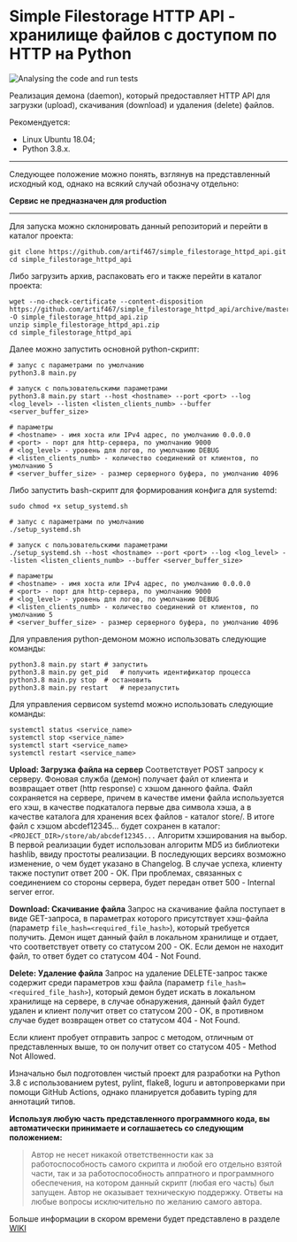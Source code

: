 # Simple Filestorage HTTP API - хранилище файлов с доступом по HTTP на Python

![Analysing the code and run tests](https://github.com/artif467/simple_filestorage_httpapi/workflows/Analysing%20the%20code%20and%20run%20tests/badge.svg?branch=master)

Реализация демона (daemon), который предоставляет HTTP API для загрузки (upload), скачивания (download) и удаления (delete) файлов.

Рекомендуется:
- Linux Ubuntu 18.04;
- Python 3.8.x.

---

Следующее положение можно понять, взглянув на представленный исходный код, однако на всякий случай обозначу отдельно:

**Сервис не предназначен для production**

___

Для запуска можно склонировать данный репозиторий и перейти в каталог проекта:
```
git clone https://github.com/artif467/simple_filestorage_httpd_api.git
cd simple_filestorage_httpd_api
```

Либо загрузить архив, распаковать его и также перейти в каталог проекта:
```
wget --no-check-certificate --content-disposition https://github.com/artif467/simple_filestorage_httpd_api/archive/master.zip -O simple_filestorage_httpd_api.zip
unzip simple_filestorage_httpd_api.zip
cd simple_filestorage_httpd_api
```

Далее можно запустить основной python-скрипт:
```
# запус с параметрами по умолчанию 
python3.8 main.py

# запуск с пользовательскими параметрами
python3.8 main.py start --host <hostname> --port <port> --log <log_level> --listen <listen_clients_numb> --buffer <server_buffer_size>

# параметры
# <hostname> - имя хоста или IPv4 адрес, по умолчанию 0.0.0.0
# <port> - порт для http-сервера, по умолчанию 9000
# <log_level> - уровень для логов, по умолчанию DEBUG
# <listen_clients_numb> - количество соединений от клиентов, по умолчанию 5
# <server_buffer_size> - размер серверного буфера, по умолчанию 4096
```

Либо запустить bash-скрипт для формирования конфига для systemd:
```
sudo chmod +x setup_systemd.sh

# запус с параметрами по умолчанию 
./setup_systemd.sh

# запуск с пользовательскими параметрами
./setup_systemd.sh --host <hostname> --port <port> --log <log_level> --listen <listen_clients_numb> --buffer <server_buffer_size>

# параметры
# <hostname> - имя хоста или IPv4 адрес, по умолчанию 0.0.0.0
# <port> - порт для http-сервера, по умолчанию 9000
# <log_level> - уровень для логов, по умолчанию DEBUG
# <listen_clients_numb> - количество соединений от клиентов, по умолчанию 5
# <server_buffer_size> - размер серверного буфера, по умолчанию 4096
```

Для управления python-демоном можно использовать следующие команды:
```
python3.8 main.py start # запустить
python3.8 main.py get_pid   # получить идентификатор процесса
python3.8 main.py stop  # остановить
python3.8 main.py restart   # перезапустить
```

Для управления сервисом systemd можно использовать следующие команды:
```
systemctl status <service_name>
systemctl stop <service_name>
systemctl start <service_name>
systemctl restart <service_name>
```


**Upload: Загрузка файла на сервер**
Соответствует POST запросу к серверу. Фоновая служба (демон) получает файл от клиента и возвращает ответ (http response) с хэшом данного файла. Файл сохраняется на сервере, причем в качестве имени файла используется его хэш, в качестве подкаталога первые два символа хэша, а в качестве каталога для хранения всех файлов - каталог store/. В итоге файл с хэшом abcdef12345... будет сохранен в каталог:
`<PROJECT_DIR>/store/ab/abcdef12345...`
Алгоритм хэширования на выбор. В первой реализации будет использован алгоритм MD5 из библиотеки hashlib, ввиду простоты реализации. В последующих версиях возможно изменение, о чем будет указано в Changelog.
В случае успеха, клиенту также поступит ответ 200 - OK. При проблемах, связанных с соединением со стороны сервера, будет передан ответ 500 - Internal server error.

**Download: Скачивание файла**
Запрос на скачивание файла поступает в виде GET-запроса, в параметрах которого присутствует хэш-файла (параметр `file_hash=<required_file_hash>`), который требуется получить. Демон ищет данный файл в локальном хранилище и отдает, что соответствует ответу со статусом 200 - OK. Если демон не находит файл, то ответ будет со статусом 404 - Not Found.

**Delete: Удаление файла**
Запрос на удаление DELETE-запрос также содержит среди параметров хэш файла (параметр `file_hash=<required_file_hash>`), который демон будет искать в локальном хранилище на сервере, в случае обнаружения, данный файл будет удален и клиент получит ответ со статусом 200 - OK, в противном случае будет возвращен ответ со статусом 404 - Not Found. 

Если клиент пробует отправить запрос с методом, отличным от представленных выше, то он получит ответ со статусом 405 - Method Not Allowed.

Изначально был подготовлен чистый проект для разработки на Python 3.8 с использованием pytest, pylint, flake8, loguru и автопроверками при помощи GitHub Actions, однако планируется добавить typing для аннотаций типов.

**Используя любую часть представленного программного кода, вы автоматически принимаете и соглашаетесь со следующим положением:**
> Автор не несет никакой ответственности как за работоспособность самого скрипта и любой его отдельно взятой части, так и за работоспособность аппратного и программного обеспечения, на котором данный скрипт (любая его часть) был запущен. Автор не оказывает техническую поддержку. Ответы на любые вопросы исключительно по желанию самого автора.


Больше информации в скором времени будет представлено в разделе [WIKI](https://github.com/artif467/simple_filestorage_httpapi/wiki)